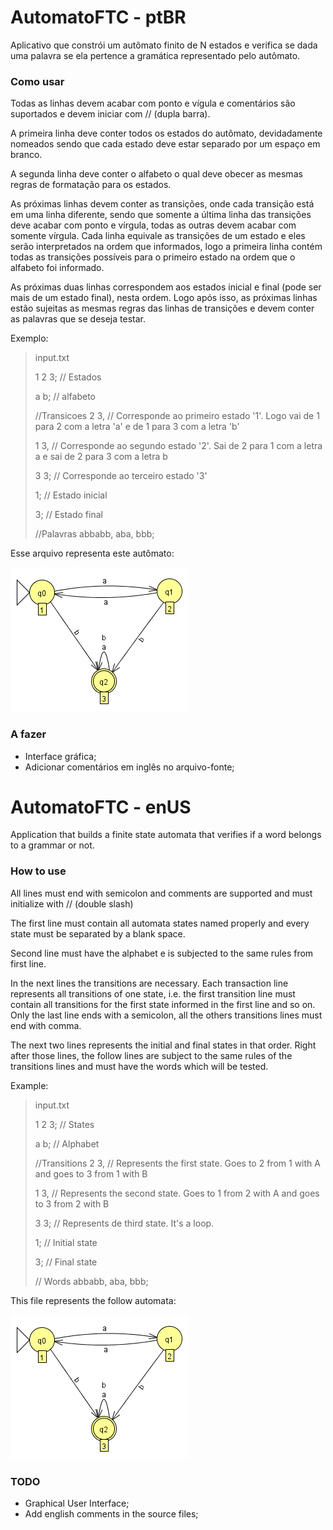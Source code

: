 # AutomatoFTC - ptBR
Aplicativo que constrói um autômato finito de N estados e verifica se dada uma palavra se ela pertence a gramática
representado pelo autômato.

### Como usar
Todas as linhas devem acabar com ponto e vígula e comentários são suportados e devem iniciar com // (dupla barra).

A primeira linha deve conter todos os estados do autômato, devidadamente nomeados sendo que cada estado deve estar separado
por um espaço em branco.

A segunda linha deve conter o alfabeto o qual deve obecer as mesmas regras de formatação para os estados.

As próximas linhas devem conter as transições, onde cada transição está em uma linha diferente, sendo que somente a última
linha das transições deve acabar com ponto e vírgula, todas as outras devem acabar com somente vírgula. Cada linha equivale
as transições de um estado e eles serão interpretados na ordem que informados, logo a primeira linha contém todas as
transições possíveis para o primeiro estado na ordem que o alfabeto foi informado.

As próximas duas linhas correspondem aos estados inicial e final (pode ser mais de um estado final), nesta ordem.
Logo após isso, as próximas linhas estão sujeitas as mesmas regras das linhas de transições e devem conter as palavras
que se deseja testar.

Exemplo:
> input.txt
>
> 1 2 3; // Estados
> 
> a b; // alfabeto
>
> //Transicoes
> 2 3, // Corresponde ao primeiro estado '1'. Logo vai de 1 para 2 com a letra 'a' e de 1 para 3 com a letra 'b'
>
> 1 3, // Corresponde ao segundo estado '2'. Sai de 2 para 1 com a letra a e sai de 2 para 3 com a letra b
>
> 3 3; // Corresponde ao terceiro estado '3'
>
> 1; // Estado inicial
>
> 3; // Estado final
>
> //Palavras
> abbabb,
> aba,
> bbb;

Esse arquivo representa este autômato:

![example](https://github.com/jpmoura/AutomatoFTC/blob/master/example.png?raw=true)


### A fazer

- Interface gráfica;
- Adicionar comentários em inglês no arquivo-fonte;

# AutomatoFTC - enUS
Application that builds a finite state automata that verifies if a word belongs to a grammar or not.

### How to use
All lines must end with semicolon and comments are supported and must initialize with // (double slash)

The first line must contain all automata states named properly and every state must be separated by a blank space.

Second line must have the alphabet e is subjected to the same rules from first line.

In the next lines the transitions are necessary. Each transaction line represents all transitions of one state, i.e. the first
transition line must contain all transitions for the first state informed in the first line and so on.
Only the last line ends with a semicolon, all the others transitions lines must end with comma.

The next two lines represents the initial and final states in that order. Right after those lines, the follow lines are
subject to the same rules of the transitions lines and must have the words which will be tested.

Example:
> input.txt
>
> 1 2 3; // States
> 
> a b; // Alphabet
>
> //Transitions
> 2 3, // Represents the first state. Goes to 2 from 1 with A and goes to 3 from 1 with B
>
> 1 3, // Represents the second state. Goes to 1 from 2 with A and goes to 3 from 2 with B
>
> 3 3; // Represents de third state. It's a loop.
>
> 1; // Initial state
>
> 3; // Final state
>
> // Words
> abbabb,
> aba,
> bbb;

This file represents the follow automata:

![example](https://github.com/jpmoura/AutomatoFTC/blob/master/example.png?raw=true)

### TODO

- Graphical User Interface;
- Add english comments in the source files;